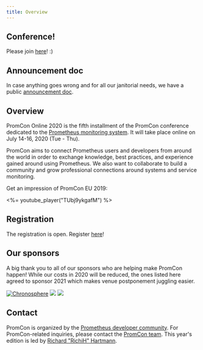 ```yaml
---
title: Overview
---
```


## Conference!

Please join [here](https://qiqochat.com/e/promcon2020)! :)

## Announcement doc

In case anything goes wrong and for all our janitorial needs, we have a public [announcement doc](https://docs.google.com/document/d/1bF2Ae6r9X4ZC5GpoYr6noWV8zXlLa1uERQV8cl3DBDU/edit).

## Overview

PromCon Online 2020 is the fifth installment of the PromCon conference dedicated to the [Prometheus monitoring system](https://prometheus.io/). It will take place online on July 14-16, 2020 (Tue - Thu).

PromCon aims to connect Prometheus users and developers from around the world in order to exchange knowledge, best practices, and experience gained around using Prometheus. We also want to collaborate to build a community and grow professional connections around systems and service monitoring.

Get an impression of PromCon EU 2019:

<%= youtube_player("TUbj9ykgafM") %>

## Registration

The registration is open. Register <a href="https://promcon.io/2020-online/register/">here</a>!

## Our sponsors

A big thank you to all of our sponsors who are helping make PromCon happen! While our costs in 2020 will be reduced, the ones listed here agreed to sponsor 2021 which makes venue postponement juggling easier.

<div class="sponsor-logos">
  <a href="https://chronosphere.io/"><img alt="Chronosphere" src="/assets/Chronosphere_vertical_logo.svg" class="logo"/></a>
  <a href="https://www.robustperception.io/"><img src="/assets/robust_perception_logo.png" class="logo"/></a>
  <a href="https://www.timescale.com/"><img src="/assets/timescale_logo.svg" class="logo"/></a>
</div>

## Contact

PromCon is organized by the [Prometheus developer community](https://prometheus.io/community/). For PromCon-related inquiries, please contact the [PromCon team](mailto:promcon-organizers@googlegroups.com). This year's edition is led by [Richard "RichiH" Hartmann](https://twitter.com/TwitchiH).

